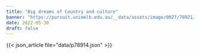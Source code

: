 ```yaml
---
title: "Big dreams of Country and culture"
banner: "https://pursuit.unimelb.edu.au/__data/assets/image/0027/78921/Big-dreams-of-Country-and-culture_52b27354-3e9f-4c55-95d6-a32a687bf35e.jpg"
date: 2022-05-30
draft: false
---
```


{{< json_article file="data/p78914.json" >}}